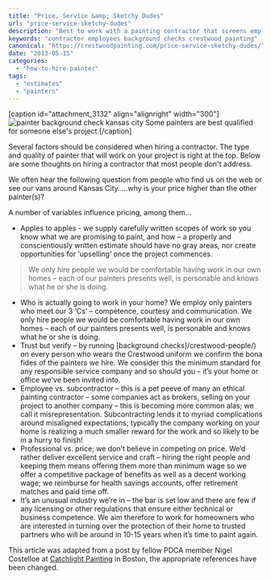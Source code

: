 ```yaml
---
title: "Price, Service &amp; Sketchy Dudes"
url: "price-service-sketchy-dudes"
description: "Best to work with a painting contractor that screens employees so no sketchy dudes on your project."
keywords: "contractor employees background checks crestwood painting"
canonical: "https://crestwoodpainting.com/price-service-sketchy-dudes/"
date: "2013-05-15"
categories:
  - "how-to-hire-painter"
tags:
  - "estimates"
  - "painters"
---
```


\[caption id="attachment\_3132" align="alignright" width="300"\]![painter background check kansas city](/images/Sketchy-painter-dude-e1512251628124-300x300.jpg) Some painters are best qualified for someone else's project.\[/caption\]

Several factors should be considered when hiring a contractor. The type and quality of painter that will work on your project is right at the top. Below are some thoughts on hiring a contractor that most people don't address.

We often hear the following question from people who find us on the web or see our vans around Kansas City…..why is your price higher than the other painter(s)?

A number of variables influence pricing, among them…

- Apples to apples - we supply carefully written scopes of work so you know what we are promising to paint, and how – a properly and conscientiously written estimate should have no gray areas, nor create opportunities for ‘upselling’ once the project commences.

> We only hire people we would be comfortable having work in our own homes – each of our painters presents well, is personable and knows what he or she is doing.

- Who is actually going to work in your home? We employ only painters who meet our 3 ‘Cs’ – competence, courtesy and communication. We only hire people we would be comfortable having work in our own homes – each of our painters presents well, is personable and knows what he or she is doing.
- Trust but verify – by running [background checks]/crestwood-people/) on every person who wears the Crestwood uniform we confirm the bona fides of the painters we hire. We consider this the minimum standard for any responsible service company and so should you – it’s your home or office we've been invited into.
- Employee vs. subcontractor – this is a pet peeve of many an ethical painting contractor – some companies act as brokers, selling on your project to another company – this is becoming more common alas; we call it misrepresentation. Subcontracting lends it to myriad complications around misaligned expectations; typically the company working on your home is realizing a much smaller reward for the work and so likely to be in a hurry to finish!
- Professional vs. price; we don’t believe in competing on price. We’d rather deliver excellent service and craft – hiring the right people and keeping them means offering them more than minimum wage so we offer a competitive package of benefits as well as a decent working wage; we reimburse for health savings accounts, offer retirement matches and paid time off.
- It’s an unusual industry we’re in – the bar is set low and there are few if any licensing or other regulations that ensure either technical or business competence. We aim therefore to work for homeowners who are interested in turning over the protection of their home to trusted partners who will be around in 10-15 years when it’s time to paint again.

This article was adapted from a post by fellow PDCA member Nigel Costelloe at [Catchlight Painting](http://www.catchlightpainting.com/) in Boston, the appropriate references have been changed.
